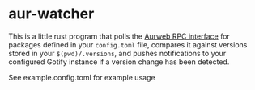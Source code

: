 # aur-watcher

This is a little rust program that polls the [Aurweb RPC interface](https://wiki.archlinux.org/title/Aurweb_RPC_interface) for packages defined in your `config.toml` file, compares it against versions stored in your `$(pwd)/.versions`, and pushes notifications to your configured Gotify instance if a version change has been detected.

See example.config.toml for example usage
